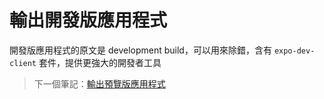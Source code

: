 # 輸出開發版應用程式

開發版應用程式的原文是 development build，可以用來除錯，含有 `expo-dev-client` 套件，提供更強大的開發者工具

> 下一個筆記：[輸出預覽版應用程式](/notes/10-preview-build.md)